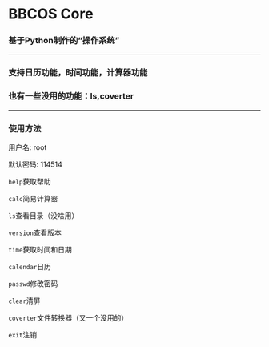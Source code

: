 # BBCOS Core
### 基于Python制作的“操作系统”
----
### 支持日历功能，时间功能，计算器功能
### 也有一些没用的功能：ls,coverter
----
### 使用方法

用户名: root

默认密码: 114514

```help```获取帮助

```calc```简易计算器

```ls```查看目录（没啥用）

```version```查看版本

```time```获取时间和日期

```calendar```日历

```passwd```修改密码

```clear```清屏

```coverter```文件转换器（又一个没用的）

```exit```注销
